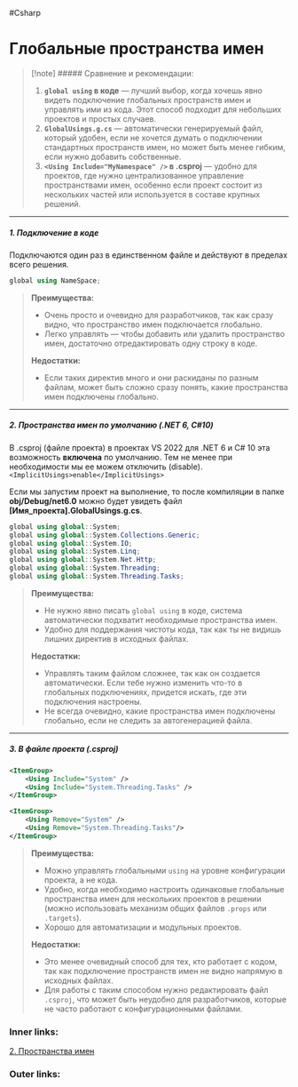 #Csharp

# Глобальные пространства имен

> [!note] ##### Сравнение и рекомендации:
> 
> 1. **`global using` в коде** — лучший выбор, когда хочешь явно видеть подключение глобальных пространств имен и управлять ими из кода. Этот способ подходит для небольших проектов и простых случаев.
> 2. **`GlobalUsings.g.cs`** — автоматически генерируемый файл, который удобен, если не хочется думать о подключении стандартных пространств имен, но может быть менее гибким, если нужно добавить собственные.
> 3. **`<Using Include="MyNamespace" />` в .csproj** — удобно для проектов, где нужно централизованное управление пространствами имен, особенно если проект состоит из нескольких частей или используется в составе крупных решений.

---

##### 1. Подключение в коде
Подключаются один раз в единственном файле и действуют в пределах всего решения.
```csharp
global using NameSpace;
```

> **Преимущества:**
> - Очень просто и очевидно для разработчиков, так как сразу видно, что пространство имен подключается глобально.
> - Легко управлять — чтобы добавить или удалить пространство имен, достаточно отредактировать одну строку в коде.
>
> **Недостатки:**
> - Если таких директив много и они раскиданы по разным файлам, может быть сложно сразу понять, какие пространства имен подключены глобально.

---

##### 2. Пространства имен по умолчанию (.NET 6, C#10)
В .csproj (файле проекта) в проектах VS 2022 для .NET 6 и C# 10 эта возможность **включена** по умолчанию. Тем не менее при необходимости мы ее можем отключить (disable).
`<ImplicitUsings>enable</ImplicitUsings>`

Если мы запустим проект на выполнение, то после компиляции в папке **obj/Debug/net6.0** можно будет увидеть файл **\[Имя_проекта].GlobalUsings.g.cs**. 

```csharp
global using global::System;
global using global::System.Collections.Generic;
global using global::System.IO;
global using global::System.Linq;
global using global::System.Net.Http;
global using global::System.Threading;
global using global::System.Threading.Tasks;
```

> **Преимущества:**
> - Не нужно явно писать `global using` в коде, система автоматически подхватит необходимые пространства имен.
> - Удобно для поддержания чистоты кода, так как ты не видишь лишних директив в исходных файлах.
> 
> **Недостатки:**
> - Управлять таким файлом сложнее, так как он создается автоматически. Если тебе нужно изменить что-то в глобальных подключениях, придется искать, где эти подключения настроены.
> - Не всегда очевидно, какие пространства имен подключены глобально, если не следить за автогенерацией файла.

---

##### 3. В файле проекта (.csproj)

```xml
<ItemGroup>
	<Using Include="System" />
	<Using Include="System.Threading.Tasks" />
</ItemGroup>

<ItemGroup>
	<Using Remove="System" />
	<Using Remove="System.Threading.Tasks"/>
</ItemGroup>
```

> **Преимущества:**
> - Можно управлять глобальными `using` на уровне конфигурации проекта, а не кода.
> - Удобно, когда необходимо настроить одинаковые глобальные пространства имен для нескольких проектов в решении (можно использовать механизм общих файлов `.props` или `.targets`).
> - Хорошо для автоматизации и модульных проектов.
> 
> **Недостатки:**
> - Это менее очевидный способ для тех, кто работает с кодом, так как подключение пространств имен не видно напрямую в исходных файлах.
> - Для работы с таким способом нужно редактировать файл `.csproj`, что может быть неудобно для разработчиков, которые не часто работают с конфигурационными файлами.

### Inner links:
[2. Пространства имен](1.%20Languages/C-sharp/0.%20Введение/1.%20Области%20видимости/2.%20Пространства%20имен.md)

### Outer links:
